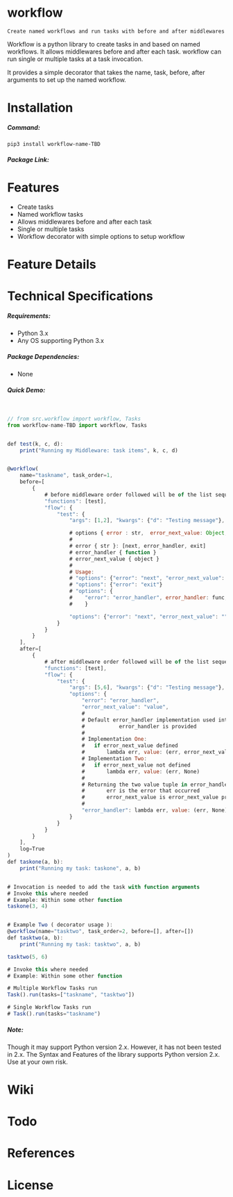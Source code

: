 # workflow
    Create named workflows and run tasks with before and after middlewares

Workflow is a python library to create tasks in and based on named workflows. It allows middlewares before and after each task. workflow can run single or multiple tasks at a task invocation.

It provides a simple decorator that takes the name, task, before, after arguments to set up the named workflow.

# Installation

##### Command:

    pip3 install workflow-name-TBD

##### Package Link:


# Features

* Create tasks
* Named workflow tasks
* Allows middlewares before and after each task
* Single or multiple tasks
* Workflow decorator with simple options to setup workflow


# Feature Details
# Technical Specifications

##### Requirements:

* Python 3.x
* Any OS supporting Python 3.x

##### Package Dependencies:

* None

##### Quick Demo:

```javascript


// from src.workflow import workflow, Tasks
from workflow-name-TBD import workflow, Tasks


def test(k, c, d):
    print("Running my Middleware: task items", k, c, d)


@workflow(
    name="taskname", task_order=1,
    before=[
        {
            # before middleware order followed will be of the list sequence
            "functions": [test],
            "flow": {
                "test": {
                    "args": [1,2], "kwargs": {"d": "Testing message"},

                    # options { error : str,  error_next_value: Object, error_handler: function }
                    # 
                    # error { str }: [next, error_handler, exit]
                    # error_handler { function }
                    # error_next_value { object }
                    # 
                    # Usage: 
                    # "options": {"error": "next", "error_next_value": "value"}
                    # "options": {"error": "exit"}
                    # "options": {
                    #    "error": "error_handler", error_handler: func, "error_next_value": "value"
                    #    }

                    "options": {"error": "next", "error_next_value": ""}
                }
            }
        }
    ],
    after=[
        {
            # after middleware order followed will be of the list sequence
            "functions": [test],
            "flow": {
                "test": {
                    "args": [5,6], "kwargs": {"d": "Testing message"},
                    "options": {
                        "error": "error_handler",
                        "error_next_value": "value",
                        # 
                        # Default error_handler implementation used internally, if no 
                        #           error_handler is provided
                        # 
                        # Implementation One:
                        #   if error_next_value defined
                        #       lambda err, value: (err, error_next_value)
                        # Implementation Two:
                        #   if error_next_value not defined
                        #       lambda err, value: (err, None)
                        # 
                        # Returning the two value tuple in error_handler implementation is compulsary
                        #       err is the error that occurred
                        #       error_next_value is error_next_value provided in options
                        # 
                        "error_handler": lambda err, value: (err, None)
                    }
                }
            }
        }
    ],
    log=True
)
def taskone(a, b):
    print("Running my task: taskone", a, b)


# Invocation is needed to add the task with function arguments
# Invoke this where needed
# Example: Within some other function
taskone(3, 4)


# Example Two ( decorator usage ):
@workflow(name="tasktwo", task_order=2, before=[], after=[])
def tasktwo(a, b):
    print("Running my task: tasktwo", a, b)

tasktwo(5, 6)

# Invoke this where needed
# Example: Within some other function

# Multiple Workflow Tasks run
Task().run(tasks=["taskname", "tasktwo"])

# Single Workflow Tasks run
# Task().run(tasks="taskname")


```

##### Note:

Though it may support Python version 2.x. However, it has not been tested in 2.x. The Syntax and Features of the library supports Python version 2.x. Use at your own risk.

# Wiki

# Todo

# References

# License

